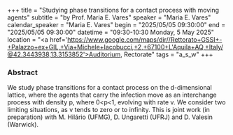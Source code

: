 +++
title = "Studying phase transitions for a contact process with moving agents"
subtitle = "by Prof. Maria E. Vares"
speaker = "Maria E. Vares"
calendar_speaker = "Maria E. Vares"
begin = "2025/05/05  09:30:00"
end = "2025/05/05  09:30:00"
datetime = "09:30-10:30 Monday, 5 May 2025"
location = "<a href='https://www.google.com/maps/dir//Rettorato+GSSI+-+Palazzo+ex+GIL,+Via+Michele+Iacobucci,+2,+67100+L'Aquila+AQ,+Italy/@42.3443938,13.3153852'>Auditorium, Rectorate</a>"
tags = "a_s_w"
+++

### Abstract
We study phase transitions for a contact process on the d-dimensional lattice, where the agents that carry the infection move as an interchange process with density p,  where 0<p<1, evolving with rate v. We consider two limiting situations, as v tends to zero or to infinity. This is joint work (in preparation) with M. Hilário (UFMG), D. Ungaretti (UFRJ) and D. Valesin (Warwick).
